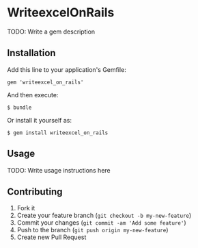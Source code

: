 # WriteexcelOnRails

TODO: Write a gem description

## Installation

Add this line to your application's Gemfile:

    gem 'writeexcel_on_rails'

And then execute:

    $ bundle

Or install it yourself as:

    $ gem install writeexcel_on_rails

## Usage

TODO: Write usage instructions here

## Contributing

1. Fork it
2. Create your feature branch (`git checkout -b my-new-feature`)
3. Commit your changes (`git commit -am 'Add some feature'`)
4. Push to the branch (`git push origin my-new-feature`)
5. Create new Pull Request
